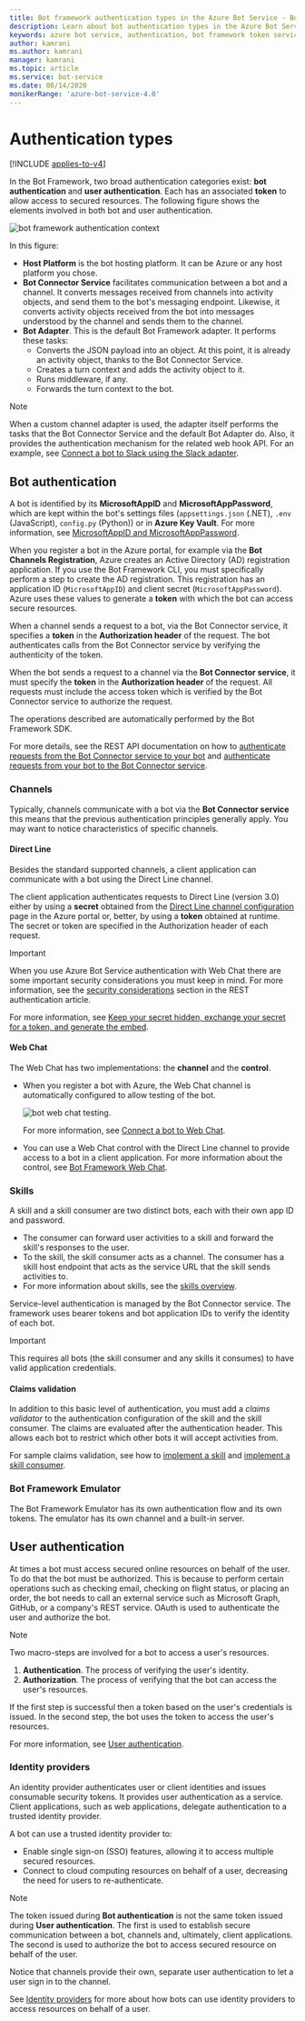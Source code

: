 ```yaml
---
title: Bot framework authentication types in the Azure Bot Service - Bot Service
description: Learn about bot authentication types in the Azure Bot Service.
keywords: azure bot service, authentication, bot framework token service
author: kamrani
ms.author: kamrani
manager: kamrani
ms.topic: article
ms.service: bot-service
ms.date: 08/14/2020
monikerRange: 'azure-bot-service-4.0'
---
```


# Authentication types

[!INCLUDE [applies-to-v4](../includes/applies-to-v4-current.md)]

In the Bot Framework, two broad authentication categories exist: **bot authentication** and **user authentication**. Each has an associated **token** to allow access to secured resources. The following figure shows the elements involved in both bot and user authentication.

![bot framework authentication context](media/concept-bot-authentication/bot-framework-auth-context.png)

In this figure:

- **Host Platform** is the bot hosting platform. It can be Azure or any host platform you chose.
- **Bot Connector Service** facilitates communication between a bot and a channel. It converts messages received from channels into activity objects, and send them to the bot's messaging endpoint. Likewise, it converts activity objects received from the bot into messages understood by the channel and sends them to the channel.
- **Bot Adapter**. This is the default Bot Framework adapter. It performs these tasks:
  - Converts the JSON payload into an object. At this point, it is already an activity object, thanks to the Bot Connector Service.
  - Creates a turn context and adds the activity object to it.
  - Runs middleware, if any.
  - Forwards the turn context to the bot.

> [!NOTE]
> When a custom channel adapter is used, the adapter itself performs the tasks that the Bot Connector Service and the default Bot Adapter do. Also, it provides the authentication mechanism for the related web hook API. For an example,
see [Connect a bot to Slack using the Slack adapter](~/bot-service-channel-connect-slack.md?tabs=adapter#connect-a-bot-to-slack-using-the-slack-adapter).

## Bot authentication

A bot is identified by its **MicrosoftAppID** and **MicrosoftAppPassword**, which are kept within the bot's settings files (`appsettings.json` (.NET), `.env` (JavaScript), `config.py` (Python)) or in **Azure Key Vault**.
For more information, see [MicrosoftAppID and MicrosoftAppPassword](~/bot-service-manage-overview.md#microsoftappid-and-microsoftapppassword).

When you register a bot in the Azure portal, for example via the **Bot Channels Registration**, Azure creates an Active Directory (AD) registration application. If you use the Bot Framework CLI, you must specifically perform a step to create the AD registration. This registration has an application ID (`MicrosoftAppID`) and client secret (`MicrosoftAppPassword`). Azure uses these values to generate a **token** with which the bot can access secure resources.

When a channel sends a request to a bot, via the Bot Connector service, it specifies a **token** in the **Authorization header** of the request. The bot authenticates calls from the Bot Connector service by verifying the authenticity of the token.


When the bot sends a request to a channel via the **Bot Connector service**, it must specify the **token** in the **Authorization header** of the request.
All requests must include the access token which is verified by the Bot Connector service to authorize the request.

The operations described are automatically performed by the Bot Framework SDK.

For more details, see the REST API documentation on how to [authenticate requests from the Bot Connector service to your bot](~/rest-api/bot-framework-rest-connector-authentication.md#connector-to-bot) and [authenticate requests from your bot to the Bot Connector service](~/rest-api/bot-framework-rest-connector-authentication.md#bot-to-connector).
### Channels

Typically, channels communicate with a bot via the **Bot Connector service** this means that the previous authentication principles generally apply. You may want to notice characteristics of specific channels.

#### Direct Line

Besides the standard supported channels, a client application can communicate with a bot using the Direct Line channel.

The client application authenticates requests to Direct Line (version 3.0) either by using a **secret** obtained from the [Direct Line channel configuration](~/bot-service-channel-connect-directline.md) page in the Azure portal or, better, by using a **token** obtained at runtime. The secret or token are specified in the Authorization header of each request.

> [!IMPORTANT]
> When you use Azure Bot Service authentication with Web Chat there are some important security considerations you must keep in mind. For more information, see the [security considerations](~/bot-service-channel-connect-webchat.md#keep-your-secret-hidden-exchange-your-secret-for-a-token-and-generate-the-embed) section in the REST authentication article.


For more information, see [Keep your secret hidden, exchange your secret for a token, and generate the embed](~/bot-service-channel-connect-webchat.md#keep-your-secret-hidden-exchange-your-secret-for-a-token-and-generate-the-embed).


#### Web Chat

The Web Chat has two implementations: the **channel** and the **control**.

- When you register a bot with Azure, the Web Chat channel is automatically configured to allow testing of the bot.

    ![bot web chat testing](media/concept-bot-authentication/bot-webchat-testing.PNG).

    For more information, see [Connect a bot to Web Chat](~/bot-service-channel-connect-webchat.md).

- You can use a Web Chat control with the Direct Line channel to provide access to a bot in a client application. For more information about the control, see [Bot Framework Web Chat](https://github.com/microsoft/BotFramework-WebChat).

### Skills

A skill and a skill consumer are two distinct bots, each with their own app ID and password.

- The consumer can forward user activities to a skill and forward the skill's responses to the user.
- To the skill, the skill consumer acts as a channel. The consumer has a skill host endpoint that acts as the service URL that the skill sends activities to.
- For more information about skills, see the [skills overview](skills-conceptual.md).

Service-level authentication is managed by the Bot Connector service. The framework uses bearer tokens and bot application IDs to verify the identity of each bot.

> [!IMPORTANT]
> This requires all bots (the skill consumer and any skills it consumes) to have valid application credentials.

#### Claims validation

In addition to this basic level of authentication, you must add a _claims validator_ to the authentication configuration of the skill and the skill consumer. The claims are evaluated after the authentication header. This allows each bot to restrict which other bots it will accept activities from.

For sample claims validation, see how to [implement a skill](skill-implement-skill.md) and [implement a skill consumer](skill-implement-consumer.md).

### Bot Framework Emulator

The Bot Framework Emulator has its own authentication flow and its own tokens. The emulator has its own channel and a built-in server.

## User authentication

At times a bot must access secured online resources on behalf of the user. To do that the bot must be authorized. This is because to perform certain operations such as checking email, checking on flight status, or placing an order, the bot needs to call an external service such as Microsoft Graph, GitHub, or a company's REST service. OAuth is used to authenticate the user and authorize the bot.

> [!NOTE]
> Two macro-steps are involved for a bot to access a user's resources.
>
> 1. **Authentication**. The process of verifying the user's identity.
> 1. **Authorization**. The process of verifying that the bot can access the user's resources.
>
> If the first step is successful then a token based on the user's credentials is issued. In the second step, the bot uses the token to access the user's resources.

For more information, see [User authentication](bot-builder-concept-authentication.md).

### Identity providers

An identity provider authenticates user or client identities and issues consumable security tokens. It provides user authentication as a service. Client applications, such as web applications, delegate authentication to a trusted identity provider.

A bot can use a trusted identity provider to:

- Enable single sign-on (SSO) features, allowing it to access multiple secured resources.
- Connect to cloud computing resources on behalf of a user, decreasing the need for users to re-authenticate.

> [!NOTE]
> The token issued during **Bot authentication** is not the same token issued during **User authentication**. The first is used to establish secure communication between a bot, channels and, ultimately, client applications. The second is used to authorize the bot to access secured resource on behalf of the user.

Notice that channels provide their own, separate user authentication to let a user sign in to the channel.

See [Identity providers](bot-builder-concept-identity-providers.md) for more about how bots can use identity providers to access resources on behalf of a user.
